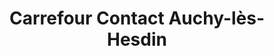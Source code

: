 ---
title: "Carrefour Contact Auchy-lès-Hesdin"
url: /auchy-les-hesdin/carrefour-contact-auchy-les-hesdin/
shop: Supermarkt
---